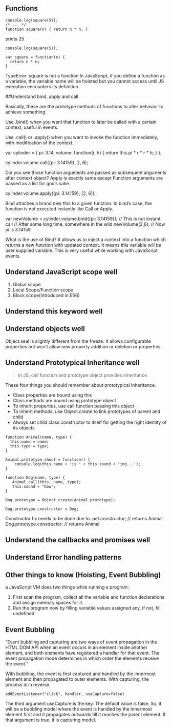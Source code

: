## Functions
```
console.log(square(5));
/* ... */
function square(n) { return n * n; }
```

prints 25

```
console.log(square(5));
 
var square = function(n) { 
  return n * n; 
}
```
TypeError: square is not a function
In JavaScript, if you define a function as a variable, the variable name will be hoisted but you cannot access until JS execution encounters its definition.


##Understand bind, apply and call

Basically, these are the prototype methods of functions to alter behavior to achieve something.

Use .bind() when you want that function to later be called with a certain context, useful in events. 

Use .call() or .apply() when you want to invoke the function immediately, with modification of the context.


var cylinder = {
    pi: 3.14,
    volume: function(r, h) {
        return this.pi * r * r * h;
    }
};

cylinder.volume.call({pi: 3.14159}, 2, 6);

Did you see those function arguments are passed as subsequent arguments after context object?
Apply is exactly same except Function arguments are passed as a list for god’s sake.

cylinder.volume.apply({pi: 3.14159}, [2, 6]);


Bind attaches a brand new this to a given function. In bind’s case, the function is not executed instantly like Call or Apply.


var newVolume = cylinder.volume.bind({pi: 3.14159}); // This is not instant call
// After some long time, somewhere in the wild 
newVolume(2,6); // Now pi is 3.14159

What is the use of Bind? It allows us to inject a context into a function which returns a new function with updated context.
It means this variable will be user supplied variable. This is very useful while working with JavaScript events.


## Understand JavaScript scope well

1. Global scope
2. Local Scope/Function scope
3. Block scope(Introduced in ES6)

## Understand this keyword well

## Understand objects well 

Object.seal is slightly different from the freeze. It allows configurable properties but won’t allow new property addition or deletion or properties.


## Understand Prototypical Inheritance well

> In JS, call function and prototype object provides inheritance

These four things you should remember about prototypical inheritance.

* Class properties are bound using this
* Class methods are bound using prototype object
* To inherit properties, use call function passing this object
* To inherit methods, use Object.create to link prototypes of parent and child
* Always set child class constructor to itself for getting the right identity of its objects

```
function Animal(name, type) {
  this.name = name;
  this.type = type;
}

Animal.prototype.shout = function() {
    console.log(this.name + 'is ' + this.sound + 'ing...');
}

function Dog(name, type) {
   Animal.call(this, name, type);
   this.sound = "bow";
}

Dog.prototype = Object.create(Animal.prototype);

Dog.prototype.constructor = Dog;

```

Constructor fix needs to be done due to.
pet.constructor; // returns Animal
Dog.prototype.constructor; // returns Animal


## Understand the callbacks and promises well

## Understand Error handling patterns

## Other things to know (Hoisting, Event Bubbling)
a JavaScript VM does two things while running a program:
1. First scan the program, collect all the variable and function declarations and assign memory spaces for it.
2. Run the program now by filling variable values assigned any, if not, fill undefined

## Event Bubbling
“Event bubbling and capturing are two ways of event propagation in the HTML DOM API when an event occurs in an element inside another element, and both elements have registered a handler for that event.
The event propagation mode determines in which order the elements receive the event.”

With bubbling, the event is first captured and handled by the innermost element and then propagated to outer elements. With capturing, the process is in reverse.

`addEventListener("click", handler, useCapture=false)`

The third argument useCapture is the key. The default value is false. So, it will be a bubbling model where the event is handled by the innermost element first and it propagates outwards till it reaches the parent element. If that argument is true, it is capturing model.

